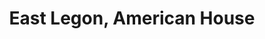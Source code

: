 ---
title: East Legon, American House
url: /east-legon-american-house/
latitude: 5.651
longitude: -0.151
---